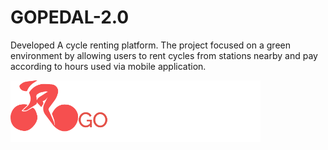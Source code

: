 # GOPEDAL-2.0
 
Developed A cycle renting platform. The project focused on a green environment by allowing users to rent cycles from stations nearby and pay according to hours used via mobile application.

<img src="https://github.com/kazi-rayed-hossain/GOPEDAL-2.0/blob/4f71a93016734aa7dd5fa4aa6fafac7877f74fc1/img/Logo.png"  >
